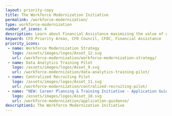 ```yaml
---
layout: priority-copy
title: The Workforce Modernization Initiative
permalink: /workforce-modernization/
type: workforce-modernization
number_of_icons: 4
description: Learn about Financial Assistance maximizing the value of grant funding.
keyword: CFO Priority Areas, CFO Council, CFOC, Financial Assistance
priority_icons: 
 - name: Workforce Modernization Strategy
   logo: /assets/images/logos/Asset_12.svg
   url: /workforce-modernization/workforce-modernization-strategy/
 - name: Data Analytics Training Pilot
   logo: /assets/images/logos/Asset_9.svg
   url: /workforce-modernization/data-analytics-training-pilot/
 - name: Centralized Recruiting Pilot
   logo: /assets/images/logos/Asset_11.svg
   url: /workforce-modernization/centralized-recruiting-pilot/
 - name: "NEW: Career Planning & Training Initiative - Application Guidance"
   logo: /assets/images/logos/Asset_10.svg
   url: /workforce-modernization/application-guidance/  
description1: The Workforce Modernization Initiative
---
```




